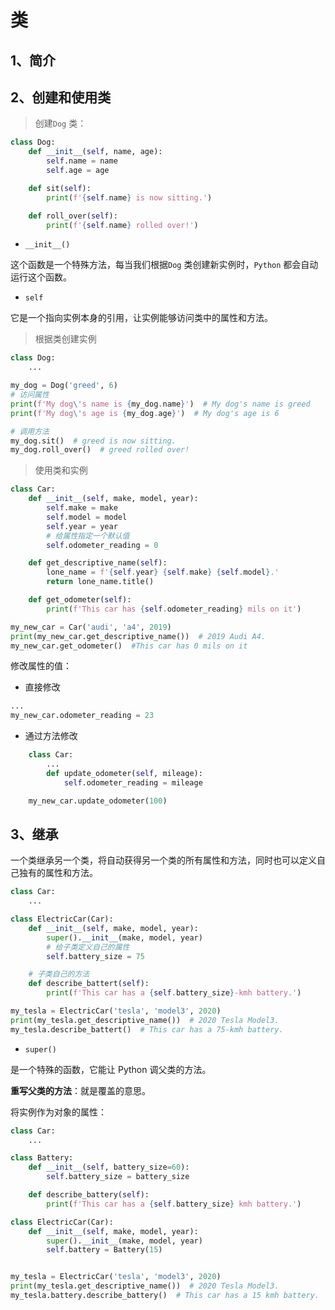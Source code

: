 # 类

## 1、简介

## 2、创建和使用类

> <span class="hightlight-text">创建`Dog` 类：</span>

```python
class Dog:
    def __init__(self, name, age):
        self.name = name
        self.age = age

    def sit(self):
        print(f'{self.name} is now sitting.')

    def roll_over(self):
        print(f'{self.name} rolled over!')
```

- `__init__()`

这个函数是一个特殊方法，每当我们根据`Dog` 类创建新实例时，`Python` 都会自动运行这个函数。

- `self`

它是一个指向实例本身的引用，让实例能够访问类中的属性和方法。

> <span class="hightlight-text">根据类创建实例</span>

```python
class Dog:
    ...

my_dog = Dog('greed', 6)
# 访问属性
print(f'My dog\'s name is {my_dog.name}')  # My dog's name is greed
print(f'My dog\'s age is {my_dog.age}')  # My dog's age is 6

# 调用方法
my_dog.sit()  # greed is now sitting.
my_dog.roll_over()  # greed rolled over!
```

> <span class="hightlight-text">使用类和实例</span>

```python
class Car:
    def __init__(self, make, model, year):
        self.make = make
        self.model = model
        self.year = year
        # 给属性指定一个默认值
        self.odometer_reading = 0

    def get_descriptive_name(self):
        lone_name = f'{self.year} {self.make} {self.model}.'
        return lone_name.title()

    def get_odometer(self):
        print(f'This car has {self.odometer_reading} mils on it')

my_new_car = Car('audi', 'a4', 2019)
print(my_new_car.get_descriptive_name())  # 2019 Audi A4.
my_new_car.get_odometer()  #This car has 0 mils on it
```

修改属性的值：

- 直接修改

```python
...
my_new_car.odometer_reading = 23
```

- 通过方法修改

```python
    class Car:
        ...
        def update_odometer(self, mileage):
            self.odometer_reading = mileage

    my_new_car.update_odometer(100)
```

## 3、继承

一个类继承另一个类，将自动获得另一个类的所有属性和方法，同时也可以定义自己独有的属性和方法。

```python
class Car:
    ...

class ElectricCar(Car):
    def __init__(self, make, model, year):
        super().__init__(make, model, year)
        # 给子类定义自己的属性
        self.battery_size = 75

    # 子类自己的方法
    def describe_battert(self):
        print(f'This car has a {self.battery_size}-kmh battery.')

my_tesla = ElectricCar('tesla', 'model3', 2020)
print(my_tesla.get_descriptive_name())  # 2020 Tesla Model3.
my_tesla.describe_battert()  # This car has a 75-kmh battery.
```

- `super()`

是一个特殊的函数，它能让 Python 调父类的方法。

**重写父类的方法**：就是覆盖的意思。

将实例作为对象的属性：

```python
class Car:
    ...

class Battery:
    def __init__(self, battery_size=60):
        self.battery_size = battery_size

    def describe_battery(self):
        print(f'This car has a {self.battery_size} kmh battery.')

class ElectricCar(Car):
    def __init__(self, make, model, year):
        super().__init__(make, model, year)
        self.battery = Battery(15)


my_tesla = ElectricCar('tesla', 'model3', 2020)
print(my_tesla.get_descriptive_name())  # 2020 Tesla Model3.
my_tesla.battery.describe_battery()  # This car has a 15 kmh battery.
```

